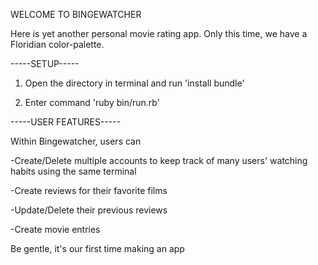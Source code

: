 WELCOME TO BINGEWATCHER

Here is yet another personal movie rating app.  Only this time, we have a Floridian color-palette.

-----SETUP-----

1. Open the directory in terminal and run 'install bundle'

2. Enter command 'ruby bin/run.rb'

-----USER FEATURES-----

Within Bingewatcher, users can

-Create/Delete multiple accounts to keep track of many users' watching habits using the same terminal

-Create reviews for their favorite films

-Update/Delete their previous reviews

-Create movie entries

Be gentle, it's our first time making an app
